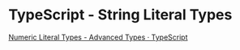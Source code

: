 # TypeScript - String Literal Types

[Numeric Literal Types - Advanced Types · TypeScript](https://www.typescriptlang.org/docs/handbook/advanced-types.html#numeric-literal-types)
